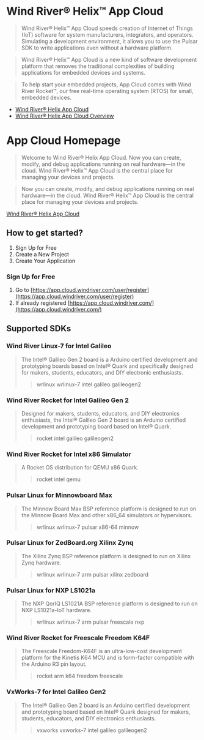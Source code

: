 # Wind River® Helix™ App Cloud

> Wind River® Helix™ App Cloud speeds creation of Internet of Things (IoT) software for system manufacturers, integrators, and operators. Simulating a development environment, it allows you to use the Pulsar SDK to write applications even without a hardware platform.

> Wind River® Helix™ App Cloud is a new kind of software development platform that removes the traditional complexities of building applications for embedded devices and systems.

> To help start your embedded projects, App Cloud comes with Wind River Rocket™, our free real-time operating system (RTOS) for small, embedded devices.

- [Wind River® Helix App Cloud](http://www.windriver.com/products/helix/app-cloud/)
- [Wind River® Helix App Cloud Overview](http://www.windriver.com/products/product-overviews/wr-app-cloud_overview.pdf)

# App Cloud Homepage

>  Welcome to Wind River® Helix App Cloud. Now you can create, modify, and debug applications running on real hardware—in the cloud. Wind River® Helix™ App Cloud is the central place for managing your devices and projects.

> Now you can create, modify, and debug applications running on real hardware—in the cloud. Wind River® Helix™ App Cloud is the central place for managing your devices and projects.

[Wind River® Helix App Cloud](https://app.cloud.windriver.com/#/home)

## How to get started?

1. Sign Up for Free
2. Create a New Project
3. Create Your Application

### Sign Up for Free

1. Go to [https://app.cloud.windriver.com/user/register](https://app.cloud.windriver.com/user/register)
2. If already registered [https://app.cloud.windriver.com/](https://app.cloud.windriver.com/)

## Supported SDKs

### Wind River Linux-7 for Intel Galileo

> The Intel® Galileo Gen 2 board is a Arduino certified development and prototyping boards based on Intel® Quark and specifically designed for makers, students, educators, and DIY electronic enthusiasts. 
> > wrlinux wrlinux-7 intel galileo galileogen2

### Wind River Rocket for Intel Galileo Gen 2

> Designed for makers, students, educators, and DIY electronics enthusiasts, the Intel® Galileo Gen 2 board is an Arduino certified development and prototyping board based on Intel® Quark.
> > rocket intel galileo galileogen2
 
### Wind River Rocket for Intel x86 Simulator
> A Rocket OS distribution for QEMU x86 Quark.
> > rocket intel qemu

### Pulsar Linux for Minnowboard Max
> The Minnow Board Max BSP reference platform is designed to run on the Minnow Board Max and other x86_64 simulators or hypervisors.
> > wrlinux wrlinux-7 pulsar x86-64 minnow

### Pulsar Linux for ZedBoard.org Xilinx Zynq
> The Xilinx Zynq BSP reference platform is designed to run on Xilinx Zynq hardware.
> > wrlinux wrlinux-7 arm pulsar xilinx zedboard

### Pulsar Linux for NXP LS1021a
> The NXP QorIQ LS1021A BSP reference platform is designed to run on NXP LS1021a-IoT hardware.
> > wrlinux wrlinux-7 arm pulsar freescale nxp

### Wind River Rocket for Freescale Freedom K64F
> The Freescale Freedom-K64F is an ultra-low-cost development platform for the Kinetis K64 MCU and is form-factor compatible with the Arduino R3 pin layout.
> > rocket arm k64 freedom freescale

### VxWorks-7 for Intel Galileo Gen2
> The Intel® Galileo Gen 2 board is an Arduino certified development and prototyping board based on Intel® Quark designed for makers, students, educators, and DIY electronics enthusiasts.
> > vxworks vxworks-7 intel galileo galileogen2